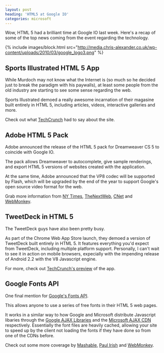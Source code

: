 ```yaml
---
layout: post
heading: 'HTML5 at Google IO'
categories: microsoft
---
```


Wow, HTML 5 had a brilliant time at Google IO last week. Here's a recap of some of the top news coming from the event regarding the technology.

{% include images/block.html src="http://media.chris-alexander.co.uk/wp-content/uploads/2010/03/google_logo3.png" %}

## Sports Illustrated HTML 5 App

While Murdoch may not know what the Internet is (so much so he decided just to break the paradigm with his paywalls), at least some people from the old industry are starting to see some sense regarding the web.

Sports Illustrated demoed a really awesome incarnation of their magasine built entirely in HTML 5, including articles, videos, interactive galleries and more.

Check out what [TechCrunch](http://techcrunch.com/2010/05/19/sports-illustrated-html5/) had to say about the site.

## Adobe HTML 5 Pack

Adobe announced the release of the HTML 5 pack for Dreamweaver CS 5 to coincide with Google IO.

The pack allows Dreamweaver to autocomplete, give sample renderings, and export HTML 5 versions of websites created with the application.

At the same time, Adobe announced that the VP8 codec will be supported by Flash, which will be upgraded by the end of the year to support Google's open source video format for the web.

Grab more information from [NY Times](http://bits.blogs.nytimes.com/2010/05/19/adobe-begins-offering-new-html5-software-tools/), [TheNextWeb](http://thenextweb.com/apps/2010/05/19/adobe-supporting-the-html-5-movement-releases-html5-pack-and-announced-flash-will-include-vp8-codec/), [CNet](http://news.cnet.com/8301-30685_3-20005351-264.html?part=rss&amp;amp;subj=news&amp;amp;tag=2547-1_3-0-20) and [WebMonkey](http://www.webmonkey.com/2010/05/adobe-adds-html5-creation-tools-to-dreamweaver/).

## TweetDeck in HTML 5

The TweetDeck guys have also been pretty busy.

As part of the Chrome Web App Store launch, they demoed a version of TweetDeck built entirely in HTML 5. It features everything you'd expect from TweetDeck, including multiple platform support. Personally, I can't wait to see it in action on mobile browsers, expecially with the impending release of Android 2.2 with the V8 Javascript engine.

For more, check out [TechCrunch's preview](http://techcrunch.com/2010/05/19/tweetdecks-html5-browser/) of the app.

## Google Fonts API

One final mention for [Google's Fonts API](http://code.google.com/webfonts).

This allows anyone to use a series of free fonts in their HTML 5 web pages.

It works in a similar way to how Google and Microsoft distribute Javascript libaries through the [Google AJAX Libraries](http://code.google.com/apis/ajaxlibs/) and the [Microsoft AJAX CDN](http://www.asp.net/ajaxlibrary/cdn.ashx) respectively. Essentially the font files are heavily cached, allowing your site to speed up by the client not loading the fonts if they have done so from one of the CDNs before.

Check out some more coverage by [Mashable](http://mashable.com/2010/05/19/google-font-api/), [Paul Irish](http://paulirish.com/2010/details-on-the-new-google-webfont-api/) and [WebMonkey](http://www.webmonkey.com/2010/05/google-typekit-join-up-to-improve-web-fonts/). 
